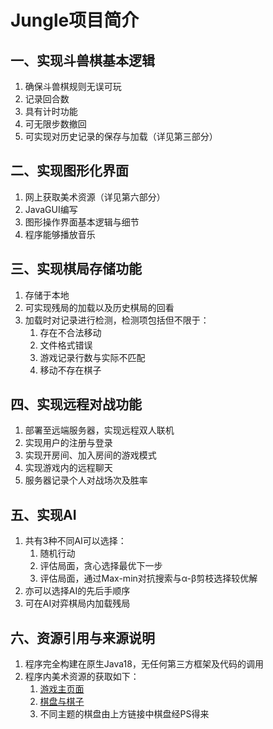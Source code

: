 # Jungle项目简介

## 一、实现斗兽棋基本逻辑

1. 确保斗兽棋规则无误可玩
2. 记录回合数
3. 具有计时功能
4. 可无限步数撤回
5. 可实现对历史记录的保存与加载（详见第三部分）

## 二、实现图形化界面

1. 网上获取美术资源（详见第六部分）
2. JavaGUI编写
3. 图形操作界面基本逻辑与细节
4. 程序能够播放音乐

## 三、实现棋局存储功能

1. 存储于本地
2. 可实现残局的加载以及历史棋局的回看
3. 加载时对记录进行检测，检测项包括但不限于：
   1. 存在不合法移动
   2. 文件格式错误
   3. 游戏记录行数与实际不匹配
   4. 移动不存在棋子

## 四、实现远程对战功能

1. 部署至远端服务器，实现远程双人联机
2. 实现用户的注册与登录
3. 实现开房间、加入房间的游戏模式
4. 实现游戏内的远程聊天
5. 服务器记录个人对战场次及胜率

## 五、实现AI

1. 共有3种不同AI可以选择：
   1. 随机行动
   2. 评估局面，贪心选择最优下一步
   3. 评估局面，通过Max-min对抗搜索与α-β剪枝选择较优解
2. 亦可以选择AI的先后手顺序
3. 可在AI对弈棋局内加载残局

## 六、资源引用与来源说明

1. 程序完全构建在原生Java18，无任何第三方框架及代码的调用
2. 程序内美术资源的获取如下：
   1. [游戏主页面](https://www.zcool.com.cn/work/ZMzg3NjU3Njg=.html)
   2. [棋盘与棋子](https://github.com/lfs1102/Jungle)
   3. 不同主题的棋盘由上方链接中棋盘经PS得来